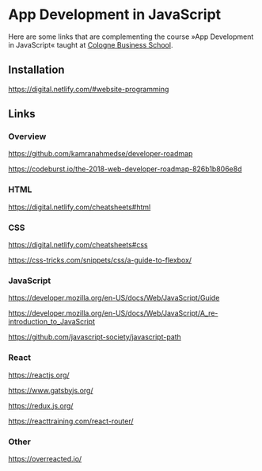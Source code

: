 # App Development in JavaScript

Here are some links that are complementing the course »App Development in
JavaScript« taught at [Cologne Business School](https://cbs.de).

## Installation

https://digital.netlify.com/#website-programming

## Links

### Overview

https://github.com/kamranahmedse/developer-roadmap

https://codeburst.io/the-2018-web-developer-roadmap-826b1b806e8d

### HTML

https://digital.netlify.com/cheatsheets#html

### CSS

https://digital.netlify.com/cheatsheets#css

https://css-tricks.com/snippets/css/a-guide-to-flexbox/

### JavaScript

https://developer.mozilla.org/en-US/docs/Web/JavaScript/Guide

https://developer.mozilla.org/en-US/docs/Web/JavaScript/A_re-introduction_to_JavaScript

https://github.com/javascript-society/javascript-path

### React

https://reactjs.org/

https://www.gatsbyjs.org/

https://redux.js.org/

https://reacttraining.com/react-router/

### Other

https://overreacted.io/
